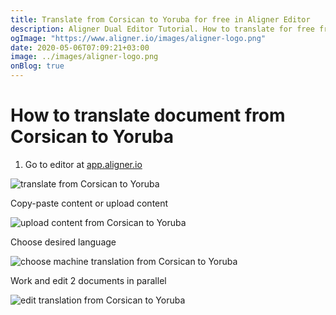 ```yaml
---
title: Translate from Corsican to Yoruba for free in Aligner Editor
description: Aligner Dual Editor Tutorial. How to translate for free from Corsican to Yoruba. Aligner is multilingual document management platform. 
ogImage: "https://www.aligner.io/images/aligner-logo.png"
date: 2020-05-06T07:09:21+03:00
image: ../images/aligner-logo.png
onBlog: true
---
```


# How to translate document from Corsican to Yoruba

1. Go to editor at [app.aligner.io](https://app.aligner.io "Aligner App web page")

![translate from Corsican to Yoruba](../aligner-blank-editor.png "translate from Corsican to Yoruba")

Copy-paste content or upload content

![upload content from Corsican to Yoruba](../aligner-uploaded-document.png "upload content from Corsican to Yoruba")

Choose desired language

![choose machine translation from Corsican to Yoruba](../aligner-language-dropdown.png "choose machine translation from Corsican to Yoruba")

Work and edit 2 documents in parallel

![edit translation from Corsican to Yoruba](../aligner-double-sitded-editor.png "edit translation from Corsican to Yoruba")

